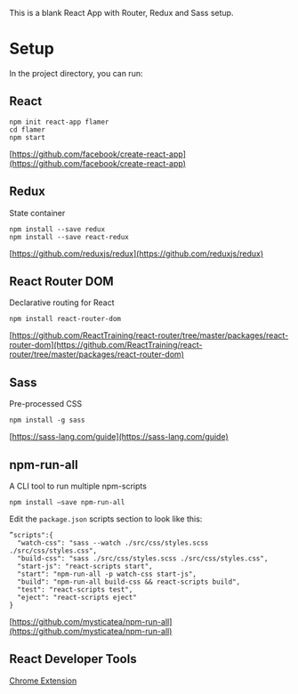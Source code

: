 This is a blank React App with Router, Redux and Sass setup.

# Setup

In the project directory, you can run:

## React

```
npm init react-app flamer
cd flamer
npm start
```

[https://github.com/facebook/create-react-app](https://github.com/facebook/create-react-app)

## Redux

State container

```
npm install --save redux
npm install --save react-redux
```

[https://github.com/reduxjs/redux](https://github.com/reduxjs/redux)

## React Router DOM

Declarative routing for React

```
npm install react-router-dom
```

[https://github.com/ReactTraining/react-router/tree/master/packages/react-router-dom](https://github.com/ReactTraining/react-router/tree/master/packages/react-router-dom)

## Sass

Pre-processed CSS

```
npm install -g sass
```

[https://sass-lang.com/guide](https://sass-lang.com/guide)

## npm-run-all

A CLI tool to run multiple npm-scripts

```
npm install —save npm-run-all
```

Edit the `package.json` scripts section to look like this:

```
”scripts":{
  "watch-css": "sass --watch ./src/css/styles.scss ./src/css/styles.css",
  "build-css": "sass ./src/css/styles.scss ./src/css/styles.css",
  "start-js": "react-scripts start",
  "start": "npm-run-all -p watch-css start-js",
  "build": "npm-run-all build-css && react-scripts build",
  "test": "react-scripts test",
  "eject": "react-scripts eject"
}
```

[https://github.com/mysticatea/npm-run-all](https://github.com/mysticatea/npm-run-all)

## React Developer Tools

[Chrome Extension](https://chrome.google.com/webstore/detail/react-developer-tools/fmkadmapgofadopljbjfkapdkoienihi?hl=en)
